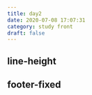 ```yaml
---
title: day2
date: 2020-07-08 17:07:31
category: study front
draft: false
---
```


## line-height

## footer-fixed
